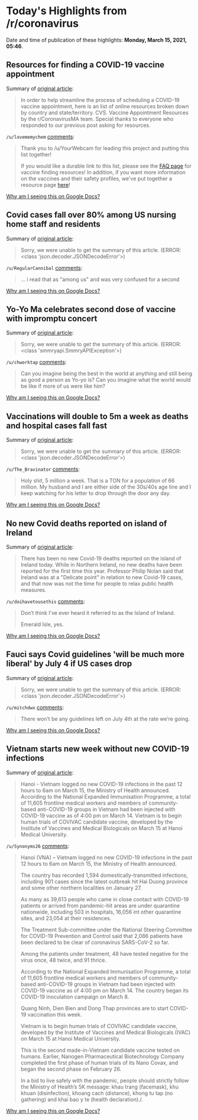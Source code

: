# Today's Highlights from /r/coronavirus

Date and time of publication of these highlights: **Monday, March 15, 2021, 05:46**.

## Resources for finding a COVID-19 vaccine appointment

Summary of [original article](https://www.reddit.com/r/Coronavirus/comments/m4ir9q/resources_for_finding_a_covid19_vaccine/):

> In order to help streamline the process of scheduling a COVID-19 vaccine appointment, here is an list of online resources broken down by country and state/territory. CVS. Vaccine Appointment Resources by the r/CoronavirusMA team. Special thanks to everyone who responded to our previous post asking for resources.

`/u/lovememychem` [comments](https://www.reddit.com/r/Coronavirus/comments/m4ir9q/resources_for_finding_a_covid19_vaccine/):

> Thank you to /u/YourWebcam for leading this project and putting this list together!
> 
> If you would like a durable link to this list, please see the [FAQ page](https://www.reddit.com/r/Coronavirus/wiki/faq/vaccinefinder) for vaccine finding resources! In addition, if you want more information on the vaccines and their safety profiles, we've put together a resource page [here](https://www.reddit.com/r/Coronavirus/wiki/faq#wiki_vaccines)!

[Why am I seeing this on Google Docs?](https://docs.google.com/document/d/1Dc6We63vOXIZsc0op-Bt4abqkYjXzOigalQqFxmvvbM/edit?usp=sharing)

## Covid cases fall over 80% among US nursing home staff and residents

Summary of [original article](https://www.theguardian.com/us-news/2021/mar/15/covid-cases-80-percent-us-nursing-home-staff-residents):

> Sorry, we were unable to get the summary of this article. (ERROR: <class 'json.decoder.JSONDecodeError'>)

`/u/RegularCannibal` [comments](https://www.reddit.com/r/Coronavirus/comments/m5i9us/covid_cases_fall_over_80_among_us_nursing_home/):

> ... i read that as "among us" and was very confused for a second

[Why am I seeing this on Google Docs?](https://docs.google.com/document/d/1Dc6We63vOXIZsc0op-Bt4abqkYjXzOigalQqFxmvvbM/edit?usp=sharing)

## Yo-Yo Ma celebrates second dose of vaccine with impromptu concert

Summary of [original article](https://www.cnn.com/videos/us/2021/03/14/yo-yo-ma-cello-performance-vaccination-clinic-sot-vpx.cnn):

> Sorry, we were unable to get the summary of this article. (ERROR: <class 'smmryapi.SmmryAPIException'>)

`/u/chworktap` [comments](https://www.reddit.com/r/Coronavirus/comments/m56e4e/yoyo_ma_celebrates_second_dose_of_vaccine_with/):

> Can you imagine being the best in the world at anything and still being as good a person as Yo-yo is?  Can you imagine what the world would be like if more of us were like him?

[Why am I seeing this on Google Docs?](https://docs.google.com/document/d/1Dc6We63vOXIZsc0op-Bt4abqkYjXzOigalQqFxmvvbM/edit?usp=sharing)

## Vaccinations will double to 5m a week as deaths and hospital cases fall fast

Summary of [original article](https://www.thetimes.co.uk/article/vaccinations-will-double-to-5m-a-week-as-deaths-and-hospital-cases-fall-fast-7r3pm56n8):

> Sorry, we were unable to get the summary of this article. (ERROR: <class 'json.decoder.JSONDecodeError'>)

`/u/The_Bravinator` [comments](https://www.reddit.com/r/Coronavirus/comments/m4v7jt/vaccinations_will_double_to_5m_a_week_as_deaths/):

> Holy shit, 5 million a week. That is a TON for a population of 66 million. My husband and I are either side of the 30s/40s age line and I keep watching for his letter to drop through the door any day.

[Why am I seeing this on Google Docs?](https://docs.google.com/document/d/1Dc6We63vOXIZsc0op-Bt4abqkYjXzOigalQqFxmvvbM/edit?usp=sharing)

## No new Covid deaths reported on island of Ireland

Summary of [original article](https://www.rte.ie/news/coronavirus/2021/0314/1203878-coronavirus-ireland/):

> There has been no new Covid-19 deaths reported on the island of Ireland today. While in Northern Ireland, no new deaths have been reported for the first time this year. Professor Philip Nolan said that Ireland was at a "Delicate point" in relation to new Covid-19 cases, and that now was not the time for people to relax public health measures.

`/u/doihavetousethis` [comments](https://www.reddit.com/r/Coronavirus/comments/m5bivd/no_new_covid_deaths_reported_on_island_of_ireland/):

> Don’t think I’ve ever heard it referred to as the Island of Ireland. 
> 
> Emerald Isle, yes.

[Why am I seeing this on Google Docs?](https://docs.google.com/document/d/1Dc6We63vOXIZsc0op-Bt4abqkYjXzOigalQqFxmvvbM/edit?usp=sharing)

## Fauci says Covid guidelines 'will be much more liberal' by July 4 if US cases drop

Summary of [original article](https://www.cnn.com/2021/03/14/politics/anthony-fauci-fourth-of-july-covid-guidelines-cnntv/index.html):

> Sorry, we were unable to get the summary of this article. (ERROR: <class 'json.decoder.JSONDecodeError'>)

`/u/mitchdwx` [comments](https://www.reddit.com/r/Coronavirus/comments/m4weu9/fauci_says_covid_guidelines_will_be_much_more/):

> There won’t be any guidelines left on July 4th at the rate we’re going.

[Why am I seeing this on Google Docs?](https://docs.google.com/document/d/1Dc6We63vOXIZsc0op-Bt4abqkYjXzOigalQqFxmvvbM/edit?usp=sharing)

## Vietnam starts new week without new COVID-19 infections

Summary of [original article](https://en.vietnamplus.vn/vietnam-starts-new-week-without-new-covid19-infections/197553.vnp):

> Hanoi - Vietnam logged no new COVID-19 infections in the past 12 hours to 6am on March 15, the Ministry of Health announced. According to the National Expanded Immunisation Programme, a total of 11,605 frontline medical workers and members of community-based anti-COVID-19 groups in Vietnam had been injected with COVID-19 vaccine as of 4:00 pm on March 14. Vietnam is to begin human trials of COVIVAC candidate vaccine, developed by the Institute of Vaccines and Medical Biologicals on March 15 at Hanoi Medical University.

`/u/Synonyms26` [comments](https://www.reddit.com/r/Coronavirus/comments/m5db13/vietnam_starts_new_week_without_new_covid19/):

> Hanoi (VNA) – Vietnam logged no new COVID-19 infections in the past 12 hours to 6am on March 15, the Ministry of Health announced.
> 
> The country has recorded 1,594 domestically-transmitted infections, including 901 cases since the latest outbreak hit Hai Duong province and some other northern localities on January 27.
> 
> As many as 39,613 people who came in close contact with COVID-19 patients or arrived from pandemic-hit areas are under quarantine nationwide, including 503 in hospitals, 16,056 int other quarantine sites, and 23,054 at their residences.
> 
> The Treatment Sub-committee under the National Steering Committee for COVID-19 Prevention and Control said that 2,086 patients have been declared to be clear of coronavirus SARS-CoV-2 so far.
> 
> Among the patients under treatment, 48 have tested negative for the virus once, 48 twice, and 91 thrice.
> 
> According to the National Expanded Immunisation Programme, a total of 11,605 frontline medical workers and members of community-based anti-COVID-19 groups in Vietnam had been injected with COVID-19 vaccine as of 4:00 pm on March 14. The country began its COVID-19 inoculation campaign on March 8.
> 
> Quang Ninh, Dien Bien and Dong Thap provinces are to start COVID-19 vaccination this week.
> 
> Vietnam is to begin human trials of COVIVAC candidate vaccine, developed by the Institute of Vaccines and Medical Biologicals (IVAC) on March 15 at Hanoi Medical University.
> 
> This is the second made-in-Vietnam candidate vaccine tested on humans. Earlier, Nanogen Pharmaceutical Biotechnology Company completed the first phase of human trials of its Nano Covax, and began the second phase on February 26.
> 
> In a bid to live safely with the pandemic, people should strictly follow the Ministry of Health’s 5K message: khau trang (facemask), khu khuan (disinfection), khoang cach (distance), khong tu tap (no gathering) and khai bao y te (health declaration)./.

[Why am I seeing this on Google Docs?](https://docs.google.com/document/d/1Dc6We63vOXIZsc0op-Bt4abqkYjXzOigalQqFxmvvbM/edit?usp=sharing)

